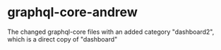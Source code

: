 # graphql-core-andrew
The changed graphql-core files with an added category "dashboard2", which is a direct copy of "dashboard"
